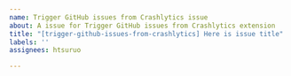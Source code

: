 ```yaml
---
name: Trigger GitHub issues from Crashlytics issue
about: A issue for Trigger GitHub issues from Crashlytics extension
title: "[trigger-github-issues-from-crashlytics] Here is issue title"
labels: ''
assignees: htsuruo

---
```



